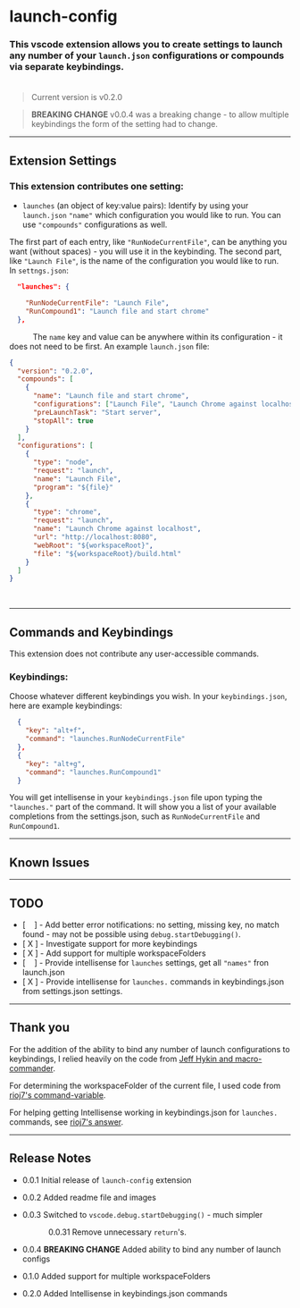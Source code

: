 # launch-config


### This vscode extension allows you to create settings to launch any number of your `launch.json` configurations or compounds via separate keybindings.</br></br>

> Current version is v0.2.0

> **BREAKING CHANGE** v0.0.4 was a breaking change - to allow multiple keybindings the form of the setting had to change.


-----------------------------------------------------------------------------------------------


## Extension Settings
 

### This extension contributes one setting:</br>

- `launches` (an object of key:value pairs): Identify by using your `launch.json` `"name"` which configuration you would like to run.  You can use `"compounds"` configurations as well.</br>

The first part of each entry, like `"RunNodeCurrentFile"`, can be anything you want (without spaces) - you will use it in the keybinding.  The second part, like `"Launch File"`, is the name of the configuration you would like to run.  &emsp; In `settngs.json`:

```json
  "launches": {

    "RunNodeCurrentFile": "Launch File",
    "RunCompound1": "Launch file and start chrome"  
  },
```


&emsp;&emsp;&emsp;The `name` key and value can be anywhere within its configuration - it does not need to be first.  An example `launch.json` file:

```json
{
  "version": "0.2.0",
  "compounds": [
    {
      "name": "Launch file and start chrome",
      "configurations": ["Launch File", "Launch Chrome against localhost"],
      "preLaunchTask": "Start server",
      "stopAll": true
    }
  ],
  "configurations": [
    {
      "type": "node",
      "request": "launch",
      "name": "Launch File",
      "program": "${file}"
    },
    {
      "type": "chrome",
      "request": "launch",
      "name": "Launch Chrome against localhost",
      "url": "http://localhost:8080",
      "webRoot": "${workspaceRoot}",
      "file": "${workspaceRoot}/build.html"
    }
  ]
}
```
</br>


-----------------------------------------------------------------------------------------------



## Commands and Keybindings</br>

This extension does not contribute any user-accessible commands.

### Keybindings:

Choose whatever different keybindings you wish.  In your `keybindings.json`, here are example keybindings:

```json
  {
    "key": "alt+f",
    "command": "launches.RunNodeCurrentFile"
  },
  {
    "key": "alt+g",
    "command": "launches.RunCompound1"
  }
  ```

  You will get intellisense in your `keybindings.json` file upon typing the `"launches."` part of the command.  It will show you a list of your available completions from the settings.json, such as `RunNodeCurrentFile` and `RunCompound1`.

-------------------------

## Known Issues

------------------------

## TODO

- [&nbsp; &nbsp;&nbsp;] - Add better error notifications: no setting, missing key, no match found - may not be possible using `debug.startDebugging()`.
- [ X ] - Investigate support for more keybindings
- [ X ] - Add support for multiple workspaceFolders
- [&nbsp; &nbsp;&nbsp;] - Provide intellisense for `launches` settings, get all `"names"` fron launch.json
- [ X ] - Provide intellisense for `launches.` commands in keybindings.json from settings.json settings.

-------------------------

## Thank you

For the addition of the ability to bind any number of launch configurations to keybindings, I relied heavily on the code from [Jeff Hykin and macro-commander](https://marketplace.visualstudio.com/items?itemName=jeff-hykin.macro-commander).

For determining the workspaceFolder of the current file, I used code from [rioj7's command-variable](https://github.com/rioj7/command-variable/tree/39ff184e2c32e01e8dd429a796568b2ef6617d32).

For helping getting Intellisense working in keybindings.json for `launches.` commands, see [rioj7's answer](https://stackoverflow.com/a/64593598/836330).

-------------------------

## Release Notes

* 0.0.1   Initial release of `launch-config` extension

* 0.0.2   Added readme file and images

* 0.0.3   Switched to `vscode.debug.startDebugging()` - much simpler

&emsp;&emsp;&emsp;&emsp;&emsp;0.0.31  Remove unnecessary `return`'s.

* 0.0.4   **BREAKING CHANGE** Added ability to bind any number of launch configs

* 0.1.0  Added support for multiple workspaceFolders

* 0.2.0  Added Intellisense in keybindings.json commands
 


</br>